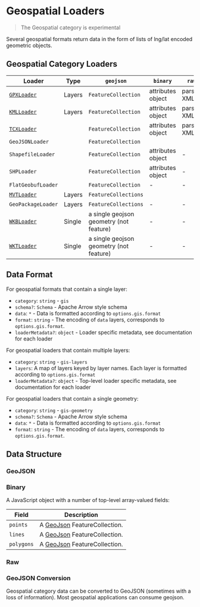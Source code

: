 # Geospatial Loaders

> The Geospatial category is experimental

Several geospatial formats return data in the form of lists of lng/lat encoded geometric objects.

## Geospatial Category Loaders

| Loader                                                    | Type   | `geojson`                               | `binary`          | `raw`      | `batch`         | comments |
| --------------------------------------------------------- | ------ | --------------------------------------- | ----------------- | ---------- | --------------- | -------- |
| [`GPXLoader`](/docs/modules/kml/api-reference/gpx-loader) | Layers | `FeatureCollection`                     | attributes object | parsed XML |
| [`KMLLoader`](/docs/modules/kml/api-reference/kml-loader) | Layers | `FeatureCollection`                     | attributes object | parsed XML |
| [`TCXLoader`](/docs/modules/kml/api-reference/tcx-loader) |        | `FeatureCollection`                     | attributes object | parsed XML |
| `GeoJSONLoader`                                           |        | `FeatureCollection`                     |
| `ShapefileLoader`                                         |        | `FeatureCollection`                     | attributes object | -          |                 |
| `SHPLoader`                                               |        | `FeatureCollection`                     | attributes object | -          | only geometries |
| `FlatGeobufLoader`                                        |        | `FeatureCollection`                     | -                 | -          |
| [`MVTLoader`](/docs/modules/mvt/api-reference/mvt-loader) | Layers | `FeatureCollections`                    |
| `GeoPackageLoader`                                        | Layers | `FeatureCollections`                    | -                 | -          |
| [`WKBLoader`](/docs/modules/wkt/api-reference/wkb-loader) | Single | a single geojson geometry (not feature) | -                 | -          | only geometry   |
| [`WKTLoader`](/docs/modules/wkt/api-reference/wkt-loader) | Single | a single geojson geometry (not feature) | -                 | -          | only geometry   |

## Data Format

For geospatial formats that contain a single layer:

- `category`: `string` - `gis`
- `schema?`: `Schema` - Apache Arrow style schema
- `data`: `*` - Data is formatted according to `options.gis.format`
- `format`: `string` - The encoding of `data` layers, corresponds to `options.gis.format`.
- `loaderMetadata?`: `object` - Loader specific metadata, see documentation for each loader

For geospatial loaders that contain multiple layers:

- `category`: `string` - `gis-layers`
- `layers`: A map of layers keyed by layer names. Each layer is formatted according to `options.gis.format`
- `loaderMetadata?`: `object` - Top-level loader specific metadata, see documentation for each loader

For geospatial loaders that contain a single geometry:

- `category`: `string` - `gis-geometry`
- `schema?`: `Schema` - Apache Arrow style schema
- `data`: `*` - Data is formatted according to `options.gis.format`
- `format`: `string` - The encoding of `data` layers, corresponds to `options.gis.format`.

## Data Structure

### GeoJSON

### Binary

A JavaScript object with a number of top-level array-valued fields:

| Field      | Description                                          |
| ---------- | ---------------------------------------------------- |
| `points`   | A [GeoJson](https://geojson.org/) FeatureCollection. |
| `lines`    | A [GeoJson](https://geojson.org/) FeatureCollection. |
| `polygons` | A [GeoJson](https://geojson.org/) FeatureCollection. |

### Raw

### GeoJSON Conversion

Geospatial category data can be converted to GeoJSON (sometimes with a loss of information). Most geospatial applications can consume geojson.
